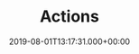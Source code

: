 ---
date: '2019-08-01T13:17:31.000+00:00'
title: "Actions"
fulltitle: "Les fiches actions du PCAET"
description: Retrouvez ici les fiches actions du PCAET, annotées et mises en formes par nos soins
menu:
  main:
    weight: 4
  footer:
    weight: 4
---